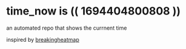 # time_now is (( 1694404800808 ))

an automated repo that shows the currnent time

inspired by [breakingheatmap](https://github.com/breakingheatmap/breakingheatmap)